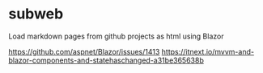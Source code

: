 # subweb
Load markdown pages from github projects as html using Blazor


https://github.com/aspnet/Blazor/issues/1413
https://itnext.io/mvvm-and-blazor-components-and-statehaschanged-a31be365638b
